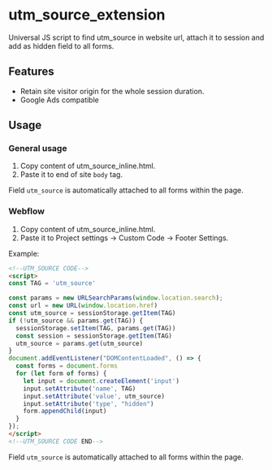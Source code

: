 # utm_source_extension

Universal JS script to find utm_source in website url, attach it to session and add as hidden field to all forms.

## Features

* Retain site visitor origin for the whole session duration.
* Google Ads compatible

## Usage

### General usage

1. Copy content of utm_source_inline.html.
2. Paste it to end of site `body` tag.

Field `utm_source` is automatically attached to all forms within the page.

### Webflow

1. Copy content of utm_source_inline.html.
2. Paste it to Project settings -> Custom Code -> Footer Settings.

Example:

```html
<!--UTM_SOURCE CODE-->
<script>
const TAG = 'utm_source'

const params = new URLSearchParams(window.location.search);
const url = new URL(window.location.href)
const utm_source = sessionStorage.getItem(TAG)
if (!utm_source && params.get(TAG)) {
  sessionStorage.setItem(TAG, params.get(TAG))
  const session = sessionStorage.getItem(TAG)
  utm_source = params.get(utm_source)
}
document.addEventListener("DOMContentLoaded", () => {
  const forms = document.forms
  for (let form of forms) {
    let input = document.createElement('input')
    input.setAttribute('name', TAG)
    input.setAttribute('value', utm_source)
    input.setAttribute('type', "hidden")
    form.appendChild(input)
  }
});
</script>
<!--UTM_SOURCE CODE END-->
```

Field `utm_source` is automatically attached to all forms within the page.
